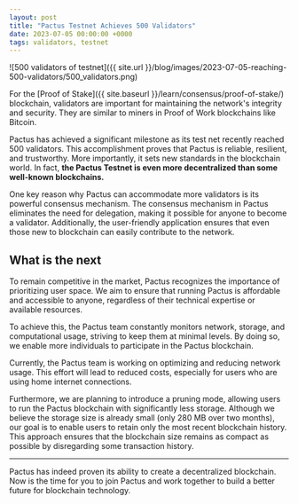 ```yaml
---
layout: post
title: "Pactus Testnet Achieves 500 Validators"
date: 2023-07-05 00:00:00 +0000
tags: validators, testnet
---
```


![500 validators of testnet]({{ site.url }}/blog/images/2023-07-05-reaching-500-validators/500_validators.png)

For the [Proof of Stake]({{ site.baseurl }}/learn/consensus/proof-of-stake/) blockchain, validators are important for maintaining the network's integrity and security. They are similar to miners in Proof of Work blockchains like Bitcoin.

Pactus has achieved a significant milestone as its test net recently reached 500 validators. This accomplishment proves that Pactus is reliable, resilient, and trustworthy. More importantly, it sets new standards in the blockchain world. In fact, **the Pactus Testnet is even more decentralized than some well-known blockchains.**

One key reason why Pactus can accommodate more validators is its powerful consensus mechanism. The consensus mechanism in Pactus eliminates the need for delegation, making it possible for anyone to become a validator. Additionally, the user-friendly application ensures that even those new to blockchain can easily contribute to the network.

## What is the next

To remain competitive in the market, Pactus recognizes the importance of prioritizing user space. We aim to ensure that running Pactus is affordable and accessible to anyone, regardless of their technical expertise or available resources.

To achieve this, the Pactus team constantly monitors network, storage, and computational usage, striving to keep them at minimal levels. By doing so, we enable more individuals to participate in the Pactus blockchain.

Currently, the Pactus team is working on optimizing and reducing network usage. This effort will lead to reduced costs, especially for users who are using home internet connections.

Furthermore, we are planning to introduce a pruning mode, allowing users to run the Pactus blockchain with significantly less storage. Although we believe the storage size is already small (only 280 MB over two months), our goal is to enable users to retain only the most recent blockchain history. This approach ensures that the blockchain size remains as compact as possible by disregarding some transaction history.

---

Pactus has indeed proven its ability to create a decentralized blockchain. Now is the time for you to join Pactus and work together to build a better future for blockchain technology.